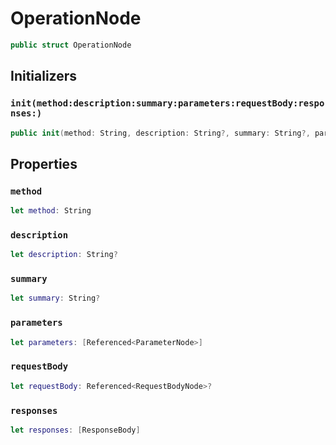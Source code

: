 # OperationNode

``` swift
public struct OperationNode
```

## Initializers

### `init(method:description:summary:parameters:requestBody:responses:)`

``` swift
public init(method: String, description: String?, summary: String?, parameters: [Referenced<ParameterNode>], requestBody: Referenced<RequestBodyNode>?, responses: [ResponseBody])
```

## Properties

### `method`

``` swift
let method: String
```

### `description`

``` swift
let description: String?
```

### `summary`

``` swift
let summary: String?
```

### `parameters`

``` swift
let parameters: [Referenced<ParameterNode>]
```

### `requestBody`

``` swift
let requestBody: Referenced<RequestBodyNode>?
```

### `responses`

``` swift
let responses: [ResponseBody]
```
